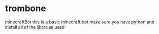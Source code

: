 # trombone
minecraftBot
this is a basic minecraft bot 
make sure you have python and install all of the libraries used 
